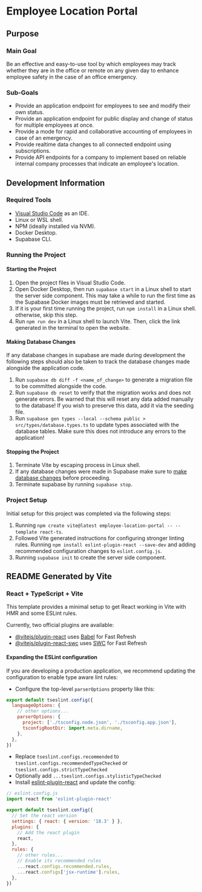 # Employee Location Portal

## Purpose

### Main Goal

Be an effective and easy-to-use tool by which employees may track whether they are in the office or remote on any given day to enhance employee safety in the case of an office emergency.

### Sub-Goals

* Provide an application endpoint for employees to see and modify their own status.
* Provide an application endpoint for public display and change of status for multiple employees at once.
* Provide a mode for rapid and collaborative accounting of employees in case of an emergency.
* Provide realtime data changes to all connected endpoint using subscriptions.
* Provide API endpoints for a company to implement based on reliable internal company processes that indicate an employee's location.

## Development Information

### Required Tools

* [Visual Studio Code](https://code.visualstudio.com/) as an IDE.
* Linux or WSL shell.
* NPM (ideally installed via NVM).
* Docker Desktop.
* Supabase CLI.

### Running the Project

#### Starting the Project

1) Open the project files in Visual Studio Code.
2) Open Docker Desktop, then run `supabase start` in a Linux shell to start the server side component. This may take a while to run the first time as the Supabase Docker images must be retrieved and started.
3) If it is your first time running the project, run `npm install` in a Linux shell. otherwise, skip this step.
4) Run `npm run dev` in a Linux shell to launch Vite. Then, click the link generated in the terminal to open the website.

#### Making Database Changes

If any database changes in supabase are made during development the following steps should also be taken to track the database changes made alongside the application code. 

1) Run `supabase db diff -f <name_of_change>` to generate a migration file to be committed alongside the code. 
2) Run `supabase db reset` to verify that the migration works and does not generate errors. Be warned that this will reset any data added manually to the database! If you wish to preserve this data, add it via the seeding file.
3) Run `supabase gen types --local --schema public > src/types/database.types.ts` to update types associated with the database tables. Make sure this does not introduce any errors to the application!

#### Stopping the Project

1) Terminate Vite by escaping process in Linux shell.
2) If any database changes were made in Supabase make sure to [make database changes](#making-database-changes) before proceeding.
3) Terminate supabase by running `supabase stop`.

### Project Setup

Initial setup for this project was completed via the following steps:

1) Running `npm create vite@latest employee-location-portal -- --template react-ts`.
2) Followed Vite generated instructions for configuring stronger linting rules. Running `npm install eslint-plugin-react --save-dev` and adding recommended configuration changes to `eslint.config.js`.
3) Running `supabase init` to create the server side component.

## README Generated by Vite

### React + TypeScript + Vite

This template provides a minimal setup to get React working in Vite with HMR and some ESLint rules.

Currently, two official plugins are available:

- [@vitejs/plugin-react](https://github.com/vitejs/vite-plugin-react/blob/main/packages/plugin-react/README.md) uses [Babel](https://babeljs.io/) for Fast Refresh
- [@vitejs/plugin-react-swc](https://github.com/vitejs/vite-plugin-react-swc) uses [SWC](https://swc.rs/) for Fast Refresh

#### Expanding the ESLint configuration

If you are developing a production application, we recommend updating the configuration to enable type aware lint rules:

- Configure the top-level `parserOptions` property like this:

```js
export default tseslint.config({
  languageOptions: {
    // other options...
    parserOptions: {
      project: ['./tsconfig.node.json', './tsconfig.app.json'],
      tsconfigRootDir: import.meta.dirname,
    },
  },
})
```

- Replace `tseslint.configs.recommended` to `tseslint.configs.recommendedTypeChecked` or `tseslint.configs.strictTypeChecked`
- Optionally add `...tseslint.configs.stylisticTypeChecked`
- Install [eslint-plugin-react](https://github.com/jsx-eslint/eslint-plugin-react) and update the config:

```js
// eslint.config.js
import react from 'eslint-plugin-react'

export default tseslint.config({
  // Set the react version
  settings: { react: { version: '18.3' } },
  plugins: {
    // Add the react plugin
    react,
  },
  rules: {
    // other rules...
    // Enable its recommended rules
    ...react.configs.recommended.rules,
    ...react.configs['jsx-runtime'].rules,
  },
})
```
